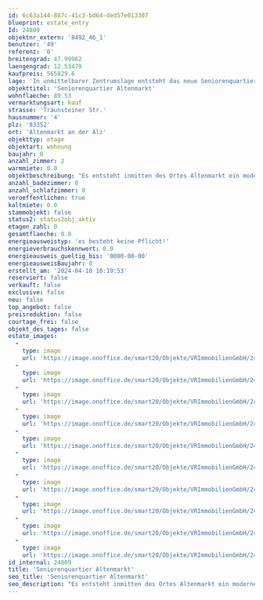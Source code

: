 ```yaml
---
id: 6c63a144-887c-41c3-bd64-ded57e013307
blueprint: estate_entry
Id: 24809
objektnr_extern: '8492_46_1'
benutzer: '49'
referenz: '0'
breitengrad: 47.99982
laengengrad: 12.53479
kaufpreis: 565829.6
lage: 'In unmittelbarer Zentrumslage entsteht das neue Seniorenquartier in bevorzugter Lage. In unmittelbarer, fußläufiger Umgebung um das Grundstück befinden sich alle Einrichtungen des täglichen Lebens (Einkaufsmöglichkeiten, Cafés, Ärzte, Apotheken, Kirche, Gemeindeverwaltung, Naherholungsmöglichkeiten, etc.), was eine aktive Teilnahme am Gemeindegeschehen auch im hohen Alter und bei körperlichen Einschränkungen weiterhin ermöglicht. Ein ausschlaggebender Punkt des Konzeptes des Seniorenquartiers ist es, dass sich die Anlage und die sie bewohnenden Menschen in die Gemeinde einfügen und als integraler Teil dieser verstanden werden. Eine Ghettoisierung der „Pflegeeinrichtung“ innerhalb der Ortschaft soll verhindert werden. Auch dies wird durch die gute, zentrale Lage ermöglicht und vereinfacht.'
objekttitel: 'Seniorenquartier Altenmarkt'
wohnflaeche: 89.53
vermarktungsart: kauf
strasse: 'Traunsteiner Str.'
hausnummer: '4'
plz: '83352'
ort: 'Altenmarkt an der Alz'
objekttyp: etage
objektart: wohnung
baujahr: 0
anzahl_zimmer: 2
warmmiete: 0.0
objektbeschreibung: "Es entsteht inmitten des Ortes Altenmarkt ein moderner Neubau mit  schöner Grünanlage :\r\n\r\n- 20 x EZ (ca. 21 m²) davon 4 x rollstuhlgerecht ausgestattet\r\n- 2 x DZ (ca. 26 m²) rollstuhlgerecht ausgestattet\r\n- 38 x 1,5- Zi. Appartements (zwischen 43 m² und 59 m²)\r\n- 4 x 2 Zi- Appartements (zwischen 62 m² und 93 m²)\r\n- 2 Gewerbeeinheiten (Tagespflegeeinrichtung und Tagescafé )\r\n\r\nAn einem Ort werden die verschiedensten Betreuungsformen miteinander vereint: Ambulant betreute Wohnungen, Tagespflege sowie ambulant betreute Wohngruppen.\r\n\r\nDie Tagespflege ist auf 20 Gäste ausgelegt und besitzt eine Gesamtfläche von 245 m². Hierzu gehört ein großer Aufenthaltsbereich mit Tagesküche, Ruheräume, ein Pflegebad, Personal- und Büroräume, sowie WC- und Lagerflächen."
anzahl_badezimmer: 0
anzahl_schlafzimmer: 0
veroeffentlichen: true
kaltmiete: 0.0
stammobjekt: false
status2: status2obj_aktiv
etagen_zahl: 0
gesamtflaeche: 0.0
energieausweistyp: 'es besteht keine Pflicht!'
energieverbrauchskennwert: 0.0
energieausweis_gueltig_bis: '0000-00-00'
energieausweisBaujahr: 0
erstellt_am: '2024-04-18 10:19:53'
reserviert: false
verkauft: false
exclusive: false
neu: false
top_angebot: false
preisreduktion: false
courtage_frei: false
objekt_des_tages: false
estate_images:
  -
    type: image
    url: 'https://image.onoffice.de/smart20/Objekte/VRImmobilienGmbH/24809/_543801.jpg'
  -
    type: image
    url: 'https://image.onoffice.de/smart20/Objekte/VRImmobilienGmbH/24809/_543803.jpg'
  -
    type: image
    url: 'https://image.onoffice.de/smart20/Objekte/VRImmobilienGmbH/24809/_543805.jpg'
  -
    type: image
    url: 'https://image.onoffice.de/smart20/Objekte/VRImmobilienGmbH/24809/_543807.jpg'
  -
    type: image
    url: 'https://image.onoffice.de/smart20/Objekte/VRImmobilienGmbH/24809/_543809.jpg'
  -
    type: image
    url: 'https://image.onoffice.de/smart20/Objekte/VRImmobilienGmbH/24809/_543811.jpg'
  -
    type: image
    url: 'https://image.onoffice.de/smart20/Objekte/VRImmobilienGmbH/24809/_543813.jpg'
  -
    type: image
    url: 'https://image.onoffice.de/smart20/Objekte/VRImmobilienGmbH/24809/_543815.jpg'
  -
    type: image
    url: 'https://image.onoffice.de/smart20/Objekte/VRImmobilienGmbH/24809/_543817.jpg'
  -
    type: image
    url: 'https://image.onoffice.de/smart20/Objekte/VRImmobilienGmbH/24809/_543819.jpg'
id_internal: 24809
title: 'Seniorenquartier Altenmarkt'
seo_title: 'Seniorenquartier Altenmarkt'
seo_description: "Es entsteht inmitten des Ortes Altenmarkt ein moderner Neubau mit  schöner Grünanlage :\r\n\r\n- 20 x EZ (ca. 21 m²) davon 4 x rollstuhlgerecht ausgestattet\r\n- 2"
---
```

